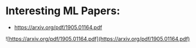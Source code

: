 # Interesting ML Papers: 

- https://arxiv.org/pdf/1905.01164.pdf 

![https://arxiv.org/pdf/1905.01164.pdf](https://arxiv.org/pdf/1905.01164.pdf)

